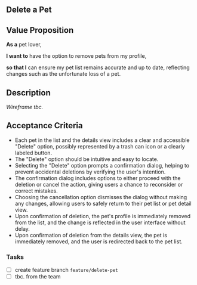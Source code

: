 ## Delete a Pet

## Value Proposition
**As a** pet lover,

**I want to** have the option to remove pets from my profile,

**so that I** can ensure my pet list remains accurate and up to date, reflecting changes such as the unfortunate loss of a pet.

## Description
*Wireframe tbc.*

## Acceptance Criteria
- Each pet in the list and the details view includes a clear and accessible "Delete" option, possibly represented by a trash can icon or a clearly labeled button.
- The "Delete" option should be intuitive and easy to locate.
- Selecting the "Delete" option prompts a confirmation dialog, helping to prevent accidental deletions by verifying the user's intention.
- The confirmation dialog includes options to either proceed with the deletion or cancel the action, giving users a chance to reconsider or correct mistakes.
- Choosing the cancellation option dismisses the dialog without making any changes, allowing users to safely return to their pet list or pet detail view.
- Upon confirmation of deletion, the pet's profile is immediately removed from the list, and the change is reflected in the user interface without delay.
- Upon confirmation of deletion from the details view, the pet is immediately removed, and the user is redirected back to the pet list.

### Tasks
- [ ] create feature branch `feature/delete-pet`
- [ ] tbc. from the team
